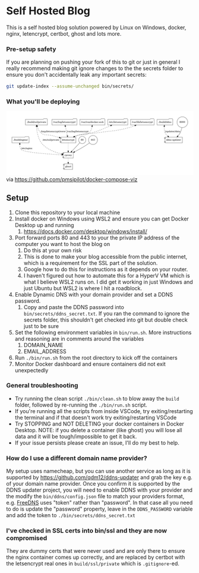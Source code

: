 # Self Hosted Blog
This is a self hosted blog solution powered by Linux on Windows, docker, nginx, letencrypt, certbot, ghost and lots more.

### Pre-setup safety
If you are planning on pushing your fork of this to git or just in general I really recommend making git ignore changes to the the secrets folder to ensure you don't accidentally leak any important secrets:
```bash
git update-index --assume-unchanged bin/secrets/
```

### What you'll be deploying
![](https://github.com/nkorai/SelfHostedBlog/blob/main/docker-compose-volumes.png)
via https://github.com/pmsipilot/docker-compose-viz

## Setup
1. Clone this repository to your local machine
1. Install docker on Windows using WSL2 and ensure you can get Docker Desktop up and running
    1. https://docs.docker.com/desktop/windows/install/
1. Port forward ports 80 and 443 to your the private IP address of the computer you want to host the blog on
    1. Do this at your own risk
    1. This is done to make your blog accessible from the public internet, which is a requirement for the SSL part of the solution.
    1. Google how to do this for instructions as it depends on your router.
      1. I haven't figured out how to automate this for a HyperV VM which is what I believe WSL2 runs on. I did get it working in just Windows and just Ubuntu but WSL2 is where I hit a roadblock.
1. Enable Dynamic DNS with your domain provider and set a DDNS password.
    1. Copy and paste the DDNS password into `bin/secrets/ddns_secret.txt`. If you ran the command to ignore the secrets folder, this shouldn't get checked into git but double check just to be sure
1. Set the following environment variables in `bin/run.sh`. More instructions and reasoning are in comments around the variables
    1. DOMAIN_NAME
    1. EMAIL_ADDRESS
1. Run `./bin/run.sh` from the root directory to kick off the containers
1. Monitor Docker dashboard and ensure containers did not exit unexpectedly

### General troubleshooting
- Try running the clean script `./bin/clean.sh` to blow away the `build` folder, followed by re-running the `./bin/run.sh` script.
- If you're running all the scripts from inside VSCode, try exiting/restarting the terminal and if that doesn't work try exiting/restarting VSCode
- Try STOPPING and NOT DELETING your docker containers in Docker Desktop. NOTE: if you delete a container (like ghost) you will lose all data and it will be tough/impossible to get it back.
- If your issue persists please create an issue, I'll do my best to help.

### How do I use a different domain name provider?
My setup uses namecheap, but you can use another service as long as it is supported by https://github.com/qdm12/ddns-updater and grab the key e.g.  of your domain name provider.
Once you confirm it is supported by the DDNS updater project, you will need to enable DDNS with your provider and the modify the `bin/ddns/config.json` file to match your providers format, e.g. [FreeDNS](https://github.com/qdm12/ddns-updater/blob/master/docs/freedns.md) uses "token" rather than "password". In that case all you need to do is update the "password" property, leave in the `DDNS_PASSWORD` variable and add the token to `./bin/secrets/ddns_secret.txt`

### I've checked in SSL certs into bin/ssl and they are now compromised
They are dummy certs that were never used and are only there to ensure the nginx container comes up correctly, and are replaced by certbot with the letsencrypt real ones in `build/ssl/private` which is `.gitignore`-ed.

